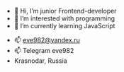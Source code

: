 - 👋 Hi, I’m junior Frontend-developer
- 👀 I’m interested with programming
- 🌱 I’m currently learning JavaScript
<!-- - 💞️ I’m looking to collaborate on ... -->
- 📫 eve982@yandex.ru
- 📫 Telegram eve982
- Krasnodar, Russia
<!---
Eve982/Eve982 is a ✨ special ✨ repository because its `README.md` (this file) appears on your GitHub profile.
You can click the Preview link to take a look at your changes.
--->
